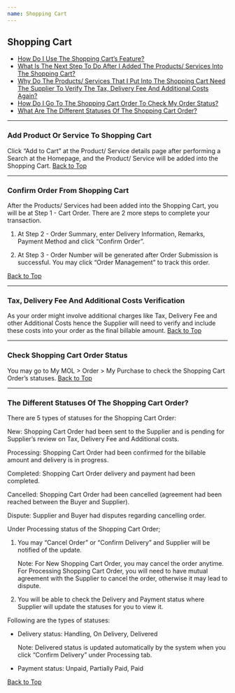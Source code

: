 ```yaml
---
name: Shopping Cart
---
```


## Shopping Cart

  * [How Do I Use The Shopping Cart’s Feature?](#add-product-or-service-to-shopping-cart)
  * [What Is The Next Step To Do After I Added The Products/ Services Into The Shopping Cart?](#confirm-order-from-shopping-cart)
  * [Why Do The Products/ Services That I Put Into The Shopping Cart Need The Supplier To Verify The Tax, Delivery Fee And Additional Costs Again?](#tax--delivery-fee-and-additional-costs-verification)
  * [How Do I Go To The Shopping Cart Order To Check My Order Status?](#check-shopping-cart-order-status)
  * [What Are The Different Statuses Of The Shopping Cart Order?](#the-different-statuses-of-the-shopping-cart-order)

---

###  Add Product Or Service To Shopping Cart

Click “Add to Cart” at the Product/ Service details page after performing a Search at the Homepage, and the Product/ Service will be added into the Shopping Cart.  [Back to Top](shopping_cart#)
  
---

###  Confirm Order From Shopping Cart

After the Products/ Services had been added into the Shopping Cart, you will be at Step 1 - Cart Order. There are 2 more steps to complete your transaction.

1.	At Step 2 - Order Summary, enter Delivery Information, Remarks, Payment Method and click “Confirm Order”.

2.	At Step 3 - Order Number will be generated after Order Submission is successful. You may click “Order Management” to track this order.

  [Back to Top](shopping_cart#)
  
---

###  Tax, Delivery Fee And Additional Costs Verification

As your order might involve additional charges like Tax, Delivery Fee and other Additional Costs hence the Supplier will need to verify and include these costs into your order as the final billable amount.   [Back to Top](shopping_cart#)
  
---

###  Check Shopping Cart Order Status

You may go to My MOL > Order > My Purchase to check the Shopping Cart Order’s statuses.  [Back to Top](shopping_cart#)
  
---

###  The Different Statuses Of The Shopping Cart Order?

There are 5 types of statuses for the Shopping Cart Order:

New: Shopping Cart Order had been sent to the Supplier and is pending for Supplier’s review on Tax, Delivery Fee and Additional costs.

Processing: Shopping Cart Order had been confirmed for the billable amount and delivery is in progress.

Completed: Shopping Cart Order delivery and payment had been completed.

Cancelled: Shopping Cart Order had been cancelled (agreement had been reached between the Buyer and Supplier).

Dispute: Supplier and Buyer had disputes regarding cancelling order. 

Under Processing status of the Shopping Cart Order; 

1.	You may “Cancel Order” or “Confirm Delivery” and Supplier will be notified of the update.

  	Note: For New Shopping Cart Order, you may cancel the order anytime. For Processing Shopping Cart Order, you will need to have mutual agreement with the Supplier to cancel the order, otherwise it may lead to dispute.

2.	You will be able to check the Delivery and Payment status where Supplier will update the statuses for you to view it. 

Following are the types of statuses:

-	Delivery status: Handling, On Delivery, Delivered 

    Note: Delivered status is updated automatically by the system when you click “Confirm Delivery” under Processing tab.

-	Payment status: Unpaid, Partially Paid, Paid 

  [Back to Top](shopping_cart#)
  

